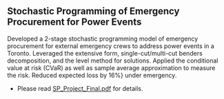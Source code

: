 ## Stochastic Programming of Emergency Procurement for Power Events

Developed a 2-stage stochastic programming model of emergency procurement for external emergency crews to address power events in a Toronto. Leveraged the extensive form, single-cut/multi-cut benders decomposition, and the level method for solutions. Applied the conditional value at risk (CVaR) as well as sample average approximation to measure the risk. Reduced expected loss by 16\%} under emergency.

- Please read [SP_Project_Final.pdf](SP_Project_Final.pdf) for details.
